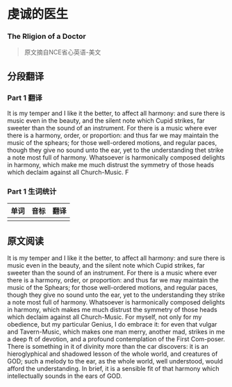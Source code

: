 # 虔诚的医生
### The Rligion of a Doctor
>原文摘自NCE省心英语-美文

## 分段翻译

### Part 1 翻译

It is my temper and I like it the better, to affect all harmony: and sure there is music even in the beauty, and the silent note which Cupid strikes, far sweeter than the sound of an instrument. For there is a music where ever there is a harmony, order, or proportion: and thus far we may maintain the music of the sphears; for those well-ordered motions, and regular paces, though they give no sound unto the ear, yet to the understanding thet strike a note most full of harmony. Whatsoever is harmonically composed delights in harmony, which make me much distrust the symmetry of those heads which declaim against all Church-Music. F

### Part 1 生词统计
| 单词 | 音标 | 翻译 |
|-|-|-|
|  |  |  |

## 原文阅读

It is my temper and I like it the better, to affect all harmony: and sure there is music even in the beauty, and the silent note which Cupid strikes, far sweeter than the sound of an instrument. For there is a music where ever there is a harmony, order, or proportion: and thus far we may maintain the music of the Sphears; for those well-ordered motions, and regular paces, though they give no sound unto the ear, yet to the understanding they strike a note most full of harmony. Whatsoever is harmonically composed delights in harmony, which makes me much distrust the symmetry of those heads which declaim against all Church-Music. For myself, not only for my obedience, but my particular Genius, I do embrace it: for even that vulgar and Tavern-Music, which makes one man merry, another mad, strikes in me a deep ft of devotion, and a profound contemplation of the First Com-poser. There is something in it of divinity more than the car discovers: it is an hieroglyphical and shadowed lesson of the whole world, and creatures of GOD; such a melody to the ear, as the whole world, well understood, would afford the understanding. In brief, it is a sensible fit of that harmony which intellectually sounds in the ears of GOD.


